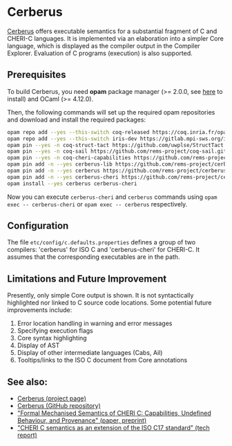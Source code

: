 # Cerberus

[Cerberus](https://www.cl.cam.ac.uk/~pes20/cerberus/) offers executable semantics for a substantial fragment of C and
CHERI-C languages. It is implemented via an elaboration into a simpler Core language, which is displayed as the compiler
output in the Compiler Explorer. Evaluation of C programs (execution) is also supported.

## Prerequisites

To build Cerberus, you need **opam** package manager (>= 2.0.0, see [here](https://opam.ocaml.org/doc/Install.html) to
install) and OCaml (>= 4.12.0).

Then, the following commands will set up the required opam repositories and download and install the required packages:

```sh
opam repo add --yes --this-switch coq-released https://coq.inria.fr/opam/released
opam repo add --yes --this-switch iris-dev https://gitlab.mpi-sws.org/iris/opam.git
opam pin --yes -n coq-struct-tact https://github.com/uwplse/StructTact.git
opam pin --yes -n coq-sail https://github.com/rems-project/coq-sail.git
opam pin --yes -n coq-cheri-capabilities https://github.com/rems-project/coq-cheri-capabilities.git
opam pin add -n --yes cerberus-lib https://github.com/rems-project/cerberus.git
opam pin add -n --yes cerberus https://github.com/rems-project/cerberus.git
opam pin add -n --yes cerberus-cheri https://github.com/rems-project/cerberus.git
opam install --yes cerberus cerberus-cheri
```

Now you can execute `cerberus-cheri` and `cerberus` commands using `opam exec -- cerberus-cheri` or
`opam exec -- cerberus` respectively.

## Configuration

The file `etc/config/c.defaults.properties` defines a group of two compilers: 'cerberus' for ISO C and 'cerberus-cheri'
for CHERI-C. It assumes that the corresponding executables are in the path.

## Limitations and Future Improvement

Presently, only simple Core output is shown. It is not syntactically highlighted nor linked to C source code locations.
Some potential future improvements include:

1. Error location handling in warning and error messages
2. Specifying execution flags
3. Core syntax highlighting
4. Display of AST
5. Display of other intermediate languages (Cabs, Ail)
6. Tooltips/links to the ISO C document from Core annotations

## See also:

- [Cerberus (project page)](https://www.cl.cam.ac.uk/~pes20/cerberus/)
- [Cerberus (GitHub repository)](https://github.com/rems-project/cerberus)
- ["Formal Mechanised Semantics of CHERI C: Capabilities, Undefined Behaviour, and Provenance" (paper, preprint)](https://zaliva.org/cheric-asplos24.pdf)
- ["CHERI C semantics as an extension of the ISO C17 standard" (tech report)](https://www.cl.cam.ac.uk/techreports/UCAM-CL-TR-988.html)
